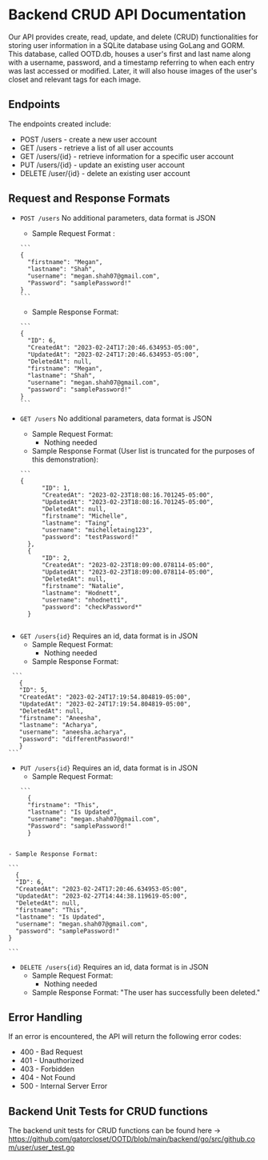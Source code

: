# Backend CRUD API Documentation

Our API provides create, read, update, and delete (CRUD) functionalities for storing user information in a SQLite database using GoLang and GORM. This database, called OOTD.db, houses a user's first and last name along with a username, password, and a timestamp referring to when each entry was last accessed or modified. Later, it will also house images of the user's closet and relevant tags for each image.

## Endpoints

The endpoints created include:
- POST /users - create a new user account
- GET /users - retrieve a list of all user accounts
- GET /users/{id} - retrieve information for a specific user account
- PUT /users/{id} - update an existing user account
- DELETE /user/{id} - delete an existing user account

## Request and Response Formats 
- `POST /users` 
No additional parameters, data format is JSON
  - Sample Request Format :
  ````
  ```
  {
    "firstname": "Megan",
    "lastname": "Shah",
    "username": "megan.shah07@gmail.com",
    "Password": "samplePassword!"
  }
  ```
  ````
  
  - Sample Response Format:
  ````
  ```
  {
    "ID": 6,
    "CreatedAt": "2023-02-24T17:20:46.634953-05:00",
    "UpdatedAt": "2023-02-24T17:20:46.634953-05:00",
    "DeletedAt": null,
    "firstname": "Megan",
    "lastname": "Shah",
    "username": "megan.shah07@gmail.com",
    "password": "samplePassword!"
  }
  ```
  ````
  
- `GET /users`
No additional parameters, data format is JSON
  - Sample Request Format:
    - Nothing needed
  - Sample Response Format (User list is truncated for the purposes of this demonstration):
  ````
  ```
  {
        "ID": 1,
        "CreatedAt": "2023-02-23T18:08:16.701245-05:00",
        "UpdatedAt": "2023-02-23T18:08:16.701245-05:00",
        "DeletedAt": null,
        "firstname": "Michelle",
        "lastname": "Taing",
        "username": "michelletaing123",
        "password": "testPassword!"
    },
    {
        "ID": 2,
        "CreatedAt": "2023-02-23T18:09:00.078114-05:00",
        "UpdatedAt": "2023-02-23T18:09:00.078114-05:00",
        "DeletedAt": null,
        "firstname": "Natalie",
        "lastname": "Hodnett",
        "username": "nhodnett1",
        "password": "checkPassword*"
    }
```
````
    
- `GET /users{id}`
  Requires an id, data format is in JSON
    - Sample Request Format:
      - Nothing needed
    - Sample Response Format:
 ````
  ```
    {
    "ID": 5,
    "CreatedAt": "2023-02-24T17:19:54.804819-05:00",
    "UpdatedAt": "2023-02-24T17:19:54.804819-05:00",
    "DeletedAt": null,
    "firstname": "Aneesha",
    "lastname": "Acharya",
    "username": "aneesha.acharya",
    "password": "differentPassword!"
    }
```
````
- `PUT /users{id}`
  Requires an id, data format is in JSON
    - Sample Request Format:
  ````
  ```
    {
    "firstname": "This",
    "lastname": "Is Updated",
    "username": "megan.shah07@gmail.com",
    "Password": "samplePassword!"
    }
```
````
    - Sample Response Format:
  ````
  ```
    {
    "ID": 6,
    "CreatedAt": "2023-02-24T17:20:46.634953-05:00",
    "UpdatedAt": "2023-02-27T14:44:38.119619-05:00",
    "DeletedAt": null,
    "firstname": "This",
    "lastname": "Is Updated",
    "username": "megan.shah07@gmail.com",
    "password": "samplePassword!"
  }
  
```
````
- `DELETE /users{id}`
  Requires an id, data format is in JSON
    - Sample Request Format:
      - Nothing needed
    - Sample Response Format:
    "The user has successfully been deleted."
    
## Error Handling

If an error is encountered, the API will return the following error codes:
- 400 - Bad Request
- 401 - Unauthorized
- 403 - Forbidden
- 404 - Not Found
- 500 - Internal Server Error

## Backend Unit Tests for CRUD functions

The backend unit tests for CRUD functions can be found here -> https://github.com/gatorcloset/OOTD/blob/main/backend/go/src/github.com/user/user_test.go
